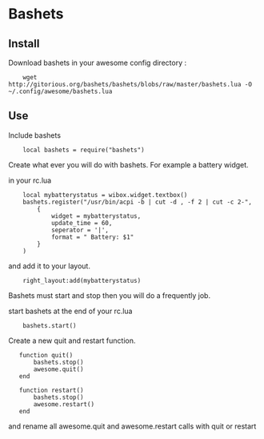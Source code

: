# Bashets

## Install

Download bashets in your awesome config directory : 
  
```
    wget http://gitorious.org/bashets/bashets/blobs/raw/master/bashets.lua -O ~/.config/awesome/bashets.lua
```
  
## Use

Include bashets

```
    local bashets = require("bashets")
```
  
Create what ever you will do with bashets. For example a battery widget.  
  
in your rc.lua

```
    local mybatterystatus = wibox.widget.textbox()
    bashets.register("/usr/bin/acpi -b | cut -d , -f 2 | cut -c 2-",
        {
            widget = mybatterystatus,
            update_time = 60,
            seperator = '|',
            format = " Battery: $1"
        }
    )
```

and add it to your layout.  

```
    right_layout:add(mybatterystatus)
```
  
Bashets must start and stop then you will do a frequently job.  

start bashets at the end of your rc.lua

```
    bashets.start()
```
  
Create a new quit and restart function.

```
   function quit()
       bashets.stop()
       awesome.quit()
   end

   function restart()
       bashets.stop()
       awesome.restart()
   end
```

and rename all awesome.quit and awesome.restart calls with quit or restart

